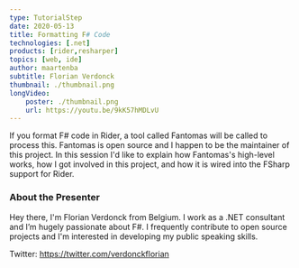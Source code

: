 ```yaml
---
type: TutorialStep
date: 2020-05-13
title: Formatting F# Code
technologies: [.net]
products: [rider,resharper]
topics: [web, ide]
author: maartenba
subtitle: Florian Verdonck
thumbnail: ./thumbnail.png
longVideo: 
    poster: ./thumbnail.png
    url: https://youtu.be/9kK57hMDLvU
---
```


If you format F# code in Rider, a tool called Fantomas will be called to process this. Fantomas is open source and I happen to be the maintainer of this project. In this session I'd like to explain how Fantomas's high-level works, how I got involved in this project, and how it is wired into the FSharp support for Rider.

### About the Presenter

Hey there, I'm Florian Verdonck from Belgium. I work as a .NET consultant and I’m hugely passionate about F#. I frequently contribute to open source projects and I'm interested in developing my public speaking skills.

Twitter: https://twitter.com/verdonckflorian
